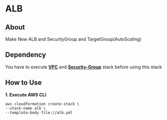 # **ALB**

## **About**

Make New ALB and SecurityGroup and TargetGroup(AutoScaling)

## **Dependency**

You have to execute [**VPC**](https://github.com/siwai0208/cloudformation/tree/main/vpc) and [**Security-Group**](https://github.com/siwai0208/cloudformation/tree/main/security-group) stack before using this stack

## **How to Use**

**1. Execute AWS CLI**

    aws cloudformation create-stack \
    --stack-name alb \
    --template-body file://alb.yml